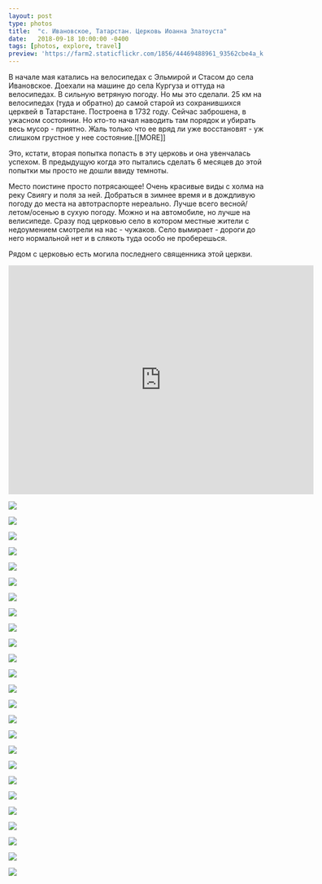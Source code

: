 ```yaml
---
layout: post
type: photos
title:  "с. Ивановское, Татарстан. Церковь Иоанна Златоуста"
date:   2018-09-18 10:00:00 -0400
tags: [photos, explore, travel]
preview: 'https://farm2.staticflickr.com/1856/44469488961_93562cbe4a_k.jpg'
---
```


В начале мая катались на велосипедах с Эльмирой и Стасом до села Ивановское. Доехали на машине до села Кургуза и оттуда на велосипедах. В сильную ветряную погоду. Но мы это сделали. 25 км на велосипедах (туда и обратно) до самой старой из сохранившихся церквей в Татарстане. Построена в 1732 году. Сейчас заброшена, в ужасном состоянии. Но кто-то начал наводить там порядок и убирать весь мусор - приятно. Жаль только что ее вряд ли уже восстановят - уж слишком грустное у нее состояние.[[MORE]]

Это, кстати, вторая попытка попасть в эту церковь и она увенчалась успехом. В предыдущую когда это пытались сделать 6 месяцев до этой попытки мы просто не дошли ввиду темноты.

Место поистине просто потрясающее! Очень красивые виды с холма на реку Свиягу и поля за ней. Добраться в зимнее время и в дождливую погоду до места на автотраспорте нереально. Лучше всего весной/летом/осенью в сухую погоду. Можно и на автомобиле, но лучше на велисипеде. Сразу под церковью село в котором местные жители с недоумением смотрели на нас - чужаков. Село вымирает - дороги до него нормальной нет и в слякоть туда особо не проберешься.

Рядом с церковью есть могила последнего священника этой церкви.

<iframe src="https://www.google.com/maps/embed?pb=!1m14!1m12!1m3!1d2894.3108415127754!2d48.593492412023636!3d55.42628850048829!2m3!1f0!2f0!3f0!3m2!1i1024!2i768!4f13.1!5e1!3m2!1sru!2sca!4v1551037184182" width="600" height="450" frameborder="0" style="border:0" allowfullscreen="" class="post-map"></iframe>

![](https://farm2.staticflickr.com/1870/44469468861_d196c9b0e6_k.jpg)

![](https://farm2.staticflickr.com/1847/43559754185_fa5f4be451_k.jpg)

![](https://farm2.staticflickr.com/1841/44419724912_61342d5986_k.jpg)

![](https://farm2.staticflickr.com/1875/44469480681_63db5a56c6_k.jpg)

![](https://farm2.staticflickr.com/1845/44419731062_f595637d8b_k.jpg)

![](https://farm2.staticflickr.com/1893/44469486601_3627a7e9a9_k.jpg)

![](https://farm2.staticflickr.com/1874/44469488061_e8368b6d7d_k.jpg)

![](https://farm2.staticflickr.com/1856/44469488961_93562cbe4a_k.jpg)

![](https://farm2.staticflickr.com/1885/44419737282_67e1c74478_k.jpg)

![](https://farm2.staticflickr.com/1886/43751467254_5ce701c5ba_k.jpg)

![](https://farm2.staticflickr.com/1853/43751468184_f929d11a40_k.jpg)

![](https://farm2.staticflickr.com/1855/43751469464_51aaf6df01_k.jpg)

![](https://farm2.staticflickr.com/1888/43751471174_183bccab46_k.jpg)

![](https://farm2.staticflickr.com/1875/43751472564_11d619d21d_k.jpg)

![](https://farm2.staticflickr.com/1859/43751474234_5ae7db5882_k.jpg)

![](https://farm2.staticflickr.com/1889/43751476014_c242392236_k.jpg)

![](https://farm2.staticflickr.com/1851/44419749042_87462ceb38_k.jpg)

![](https://farm2.staticflickr.com/1845/44419750592_8556e4a170_k.jpg)

![](https://farm2.staticflickr.com/1879/44419752002_96b1ceba1a_k.jpg)

![](https://farm2.staticflickr.com/1887/44419754142_d77c396316_k.jpg)

![](https://farm2.staticflickr.com/1869/42660388140_20193fd185_k.jpg)

![](https://farm2.staticflickr.com/1892/42660389360_65c6ecfafd_k.jpg)

![](https://farm2.staticflickr.com/1870/42660390170_c8acc150cd_k.jpg)

![](https://farm2.staticflickr.com/1852/43559744365_7a4d05b396_k.jpg)

![](https://farm2.staticflickr.com/1881/44469457411_a582078024_k.jpg)
